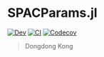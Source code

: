 # SPACParams.jl

<!-- [![Stable](https://img.shields.io/badge/docs-stable-blue.svg)](https://jl-pkgs.github.io/SPACParams.jl/stable) -->
[![Dev](https://img.shields.io/badge/docs-dev-blue.svg)](https://jl-pkgs.github.io/SPACParams.jl/dev)
[![CI](https://github.com/jl-pkgs/SPACParams.jl/actions/workflows/CI.yml/badge.svg)](https://github.com/jl-pkgs/SPACParams.jl/actions/workflows/CI.yml)
[![Codecov](https://codecov.io/gh/jl-pkgs/SPACParams.jl/branch/master/graph/badge.svg)](https://app.codecov.io/gh/jl-pkgs/SPACParams.jl/tree/master)

> Dongdong Kong
